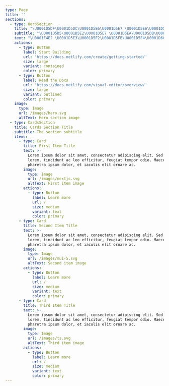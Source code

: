```yaml
---
type: Page
title: ''
sections:
  - type: HeroSection
    title: "\U0001D5DF\U0001D5DC\U0001D5E6\U0001D5E7 \U0001D5E6\U0001D5E7\U0001D5E2\U0001D5E5\U0001D5D8 \U0001D5DA\U0001D5D4\U0001D5EA\U0001D5E5 \U0001D5DA\U0001D5E8\U0001D5E5\U0001D5D4"
    subtitle: "\U0001D5D5\U0001D5E2\U0001D5E7 \U0001D5EA\U0001D5DB\U0001D5D4\U0001D5E7\U0001D5E6\U0001D5D4\U0001D5E3\U0001D5E3"
    text: "\U0001F4E2 \U0001D5E3\U0001D5F2\U0001D5FB\U0001D5F4\U0001D602\U0001D5FA\U0001D602\U0001D5FA\U0001D5EE\U0001D5FB ! \U0001F4E2\n\U0001D5DB\U0001D5EE\U0001D5F9\U0001D5FC \U0001D600\U0001D5F2\U0001D5FA\U0001D602\U0001D5EE\U0001D5FB\U0001D606\U0001D5EE! \U0001D5DE\U0001D5EE\U0001D5FA\U0001D5F6 \U0001D5F1\U0001D5F2\U0001D5FB\U0001D5F4\U0001D5EE\U0001D5FB \U0001D5EF\U0001D5EE\U0001D5FB\U0001D5F4\U0001D5F4\U0001D5EE \U0001D5FA\U0001D5F2\U0001D5FB\U0001D5F4\U0001D602\U0001D5FA\U0001D602\U0001D5FA\U0001D5F8\U0001D5EE\U0001D5FB \U0001D5FD\U0001D5F2\U0001D5F9\U0001D602\U0001D5FB\U0001D5F0\U0001D602\U0001D5FF\U0001D5EE\U0001D5FB \U0001D5F9\U0001D5EE\U0001D606\U0001D5EE\U0001D5FB\U0001D5EE\U0001D5FB \U0001D5DF\U0001D5F6\U0001D600\U0001D601 \U0001D5E3\U0001D5FF\U0001D5F2\U0001D5FA\U0001D5F6\U0001D602\U0001D5FA \U0001D5F1\U0001D5EE\U0001D5FB \U0001D5E6\U0001D5F2\U0001D604\U0001D5EE \U0001D5D5\U0001D5FC\U0001D601 \U0001D5F1\U0001D5EE\U0001D5FF\U0001D5F6 \U0001D5DA\U0001D5D4\U0001D5EA\U0001D5E5 \U0001D5DA\U0001D602\U0001D5FF\U0001D5EE \U0001D5F1\U0001D5F6 \U0001D5EA\U0001D5F5\U0001D5EE\U0001D601\U0001D600\U0001D5D4\U0001D5FD\U0001D5FD! \U0001F389\n\n\U0001F680 \U0001D5DE\U0001D5F2\U0001D602\U0001D5FB\U0001D601\U0001D602\U0001D5FB\U0001D5F4\U0001D5EE\U0001D5FB \U0001D5E0\U0001D5F2\U0001D5FB\U0001D5F4\U0001D5F4\U0001D602\U0001D5FB\U0001D5EE\U0001D5F8\U0001D5EE\U0001D5FB \U0001D5D5\U0001D5FC\U0001D601 \U0001D5DE\U0001D5EE\U0001D5FA\U0001D5F6:\n\n\U0001D5D8\U0001D5F3\U0001D5F6\U0001D600\U0001D5F6\U0001D5F2\U0001D5FB\U0001D600\U0001D5F6 \U0001D601\U0001D5F6\U0001D5FB\U0001D5F4\U0001D5F4\U0001D5F6: \U0001D5DB\U0001D5F2\U0001D5FA\U0001D5EE\U0001D601 \U0001D604\U0001D5EE\U0001D5F8\U0001D601\U0001D602 \U0001D5F1\U0001D5EE\U0001D5FB \U0001D601\U0001D5F2\U0001D5FB\U0001D5EE\U0001D5F4\U0001D5EE.\n\U0001D5E5\U0001D5F2\U0001D600\U0001D5FD\U0001D5FC\U0001D5FB \U0001D5F0\U0001D5F2\U0001D5FD\U0001D5EE\U0001D601: \U0001D5D5\U0001D5FC\U0001D601 \U0001D5F8\U0001D5EE\U0001D5FA\U0001D5F6 \U0001D600\U0001D5F6\U0001D5EE\U0001D5FD \U0001D7EE\U0001D7F0/\U0001D7F3.\n\U0001D5E3\U0001D5F2\U0001D5FB\U0001D606\U0001D5F2\U0001D600\U0001D602\U0001D5EE\U0001D5F6\U0001D5EE\U0001D5FB \U0001D5FA\U0001D602\U0001D5F1\U0001D5EE\U0001D5F5: \U0001D5E6\U0001D5F2\U0001D600\U0001D602\U0001D5EE\U0001D5F6\U0001D5F8\U0001D5EE\U0001D5FB \U0001D5EF\U0001D5FC\U0001D601 \U0001D5F1\U0001D5F2\U0001D5FB\U0001D5F4\U0001D5EE\U0001D5FB \U0001D5F8\U0001D5F2\U0001D5EF\U0001D602\U0001D601\U0001D602\U0001D5F5\U0001D5EE\U0001D5FB \U0001D600\U0001D5FD\U0001D5F2\U0001D600\U0001D5F6\U0001D5F3\U0001D5F6\U0001D5F8\U0001D5FA\U0001D602.\n\U0001F552 \U0001D5EA\U0001D5EE\U0001D5F8\U0001D601\U0001D602 \U0001D5E2\U0001D5FD\U0001D5F2\U0001D5FF\U0001D5EE\U0001D600\U0001D5F6\U0001D5FC\U0001D5FB\U0001D5EE\U0001D5F9:\n\U0001D5E6\U0001D5F2\U0001D5FB\U0001D5F6\U0001D5FB - \U0001D5DD\U0001D602\U0001D5FA\U0001D5EE\U0001D601: \U0001D7EC\U0001D7F4.\U0001D7EC\U0001D7EC - \U0001D7EE\U0001D7EE.\U0001D7EC\U0001D7EC\n\U0001D5E6\U0001D5EE\U0001D5EF\U0001D601\U0001D602&\U0001D5FA\U0001D5F6\U0001D5FB\U0001D5F4\U0001D5F4\U0001D602: \U0001D7F5.\U0001D7EC\U0001D7EC - \U0001D7EE\U0001D7EE.\U0001D7EC\U0001D7EC\n"
    actions:
      - type: Button
        label: Start Building
        url: 'https://docs.netlify.com/create/getting-started/'
        size: large
        variant: contained
        color: primary
      - type: Button
        label: Read the Docs
        url: 'https://docs.netlify.com/visual-editor/overview/'
        size: large
        variant: outlined
        color: primary
    image:
      type: Image
      url: /images/hero.svg
      altText: Hero section image
  - type: CardsSection
    title: Cards Section Title
    subtitle: The section subtitle
    items:
      - type: Card
        title: First Item Title
        text: >-
          Lorem ipsum dolor sit amet, consectetur adipiscing elit. Sed ante
          lorem, tincidunt ac leo efficitur, feugiat tempor odio. Maecenas
          pharetra ipsum dolor, et iaculis elit ornare ac.
        image:
          type: Image
          url: /images/nextjs.svg
          altText: First item image
        actions:
          - type: Button
            label: Learn more
            url: /
            size: medium
            variant: text
            color: primary
      - type: Card
        title: Second Item Title
        text: >-
          Lorem ipsum dolor sit amet, consectetur adipiscing elit. Sed ante
          lorem, tincidunt ac leo efficitur, feugiat tempor odio. Maecenas
          pharetra ipsum dolor, et iaculis elit ornare ac.
        image:
          type: Image
          url: /images/mui-5.svg
          altText: Second item image
        actions:
          - type: Button
            label: Learn more
            url: /
            size: medium
            variant: text
            color: primary
      - type: Card
        title: Third Item Title
        text: >-
          Lorem ipsum dolor sit amet, consectetur adipiscing elit. Sed ante
          lorem, tincidunt ac leo efficitur, feugiat tempor odio. Maecenas
          pharetra ipsum dolor, et iaculis elit ornare ac.
        image:
          type: Image
          url: /images/ts.svg
          altText: Third item image
        actions:
          - type: Button
            label: Learn more
            url: /
            size: medium
            variant: text
            color: primary
---
```

